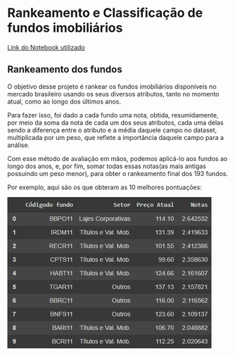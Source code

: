 # Rankeamento e Classificação de fundos imobiliários
[Link do Notebook utilizado](https://colab.research.google.com/drive/12asbcKcgaOM7lKSvSdKx826zLF22HqLn?usp=sharing)
## Rankeamento dos fundos

O objetivo desse projeto é rankear os fundos imobiliários disponíveis no mercado brasileiro usando os seus diversos atributos, tanto no momento atual, como ao longo dos últimos anos.

Para fazer isso, foi dado a cada fundo uma nota, obtida, resumidamente, por meio da soma da nota de cada um dos seus atributos, cada uma delas sendo a diferença entre o atributo e a média daquele campo no dataset, multiplicada por um peso, que reflete a importância daquele campo para a análise.

Com esse método de avaliação em mãos, podemos aplicá-lo aos fundos ao longo dos anos, e, por fim, somar todas essas notas(as mais antigas possuindo um peso menor), para obter o rankeamento final dos 193 fundos.

Por exemplo, aqui são os que obteram as 10 melhores pontuações:

![10 melhores fundos segundo o nosso ranking](https://github.com/TailUFPB/fundos-imobiliarios/blob/main/Top10.PNG?raw=true)
